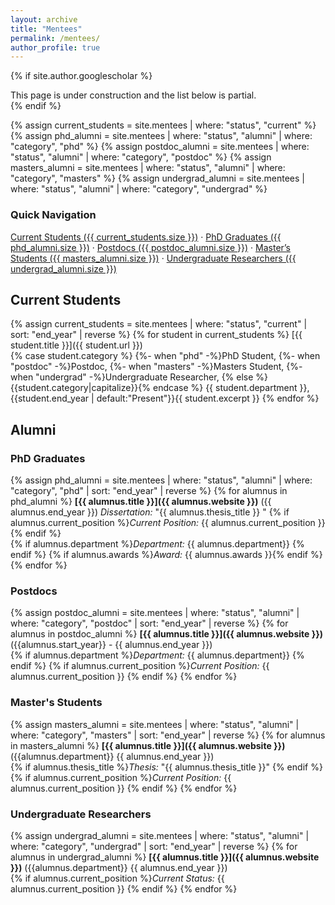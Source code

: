 ```yaml
---
layout: archive
title: "Mentees"
permalink: /mentees/
author_profile: true
---
```


{% if site.author.googlescholar %}
  <div class="wordwrap">This page is under construction and the list below is partial.</div>
{% endif %}

{% assign current_students = site.mentees | where: "status", "current" %}
{% assign phd_alumni = site.mentees | where: "status", "alumni" | where: "category", "phd" %}
{% assign postdoc_alumni = site.mentees | where: "status", "alumni" | where: "category", "postdoc" %}
{% assign masters_alumni = site.mentees | where: "status", "alumni" | where: "category", "masters" %}
{% assign undergrad_alumni = site.mentees | where: "status", "alumni" | where: "category", "undergrad" %}

### Quick Navigation
[Current Students ({{ current_students.size }})](#current-students) · 
[PhD Graduates ({{ phd_alumni.size }})](#phd-graduates) · 
[Postdocs ({{ postdoc_alumni.size }})](#postdocs) · 
[Master’s Students ({{ masters_alumni.size }})](#masters-students) · 
[Undergraduate Researchers ({{ undergrad_alumni.size }})](#undergraduate-researchers)

## Current Students

{% assign current_students = site.mentees | where: "status", "current" | sort: "end_year" | reverse %}
{% for student in current_students %}
[{{ student.title }}]({{ student.url }})  
{% case student.category %}
  {%- when "phd" -%}PhD Student,
  {%- when "postdoc" -%}Postdoc, 
  {%- when "masters" -%}Masters Student, 
  {%- when "undergrad" -%}Undergraduate Researcher, 
  {% else %}{{student.category|capitalize}}{% endcase %}
{{ student.department }}, {{student.end_year | default:"Present"}}{{ student.excerpt }}
{% endfor %}

## Alumni

### PhD Graduates
{% assign phd_alumni = site.mentees | where: "status", "alumni" | where: "category", "phd" | sort: "end_year" | reverse %}
{% for alumnus in phd_alumni %}
**[{{ alumnus.title }}]({{ alumnus.website }})** ({{ alumnus.end_year }})
*Dissertation:* "{{ alumnus.thesis_title }}  "
{% if alumnus.current_position %}*Current Position:* {{ alumnus.current_position }}  {% endif %}  
{% if alumnus.department %}*Department:* {{ alumnus.department}}  {% endif %}
{% if alumnus.awards %}*Award:* {{ alumnus.awards }}{% endif %}
{% endfor %}

### Postdocs
{% assign postdoc_alumni = site.mentees | where: "status", "alumni" | where: "category", "postdoc" | sort: "end_year" | reverse %}
{% for alumnus in postdoc_alumni %}
**[{{ alumnus.title }}]({{ alumnus.website }})**  ({{alumnus.start_year}} - {{ alumnus.end_year }})  
{% if alumnus.department %}*Department:* {{ alumnus.department}}  {% endif %}
{% if alumnus.current_position %}*Current Position:* {{ alumnus.current_position }}  {% endif %}
{% endfor %}

### Master's Students
{% assign masters_alumni = site.mentees | where: "status", "alumni" | where: "category", "masters" | sort: "end_year" | reverse %}
{% for alumnus in masters_alumni %}
**[{{ alumnus.title }}]({{ alumnus.website }})** ({{alumnus.department}} {{ alumnus.end_year }})  
{% if alumnus.thesis_title %}*Thesis:* "{{ alumnus.thesis_title }}"  {% endif %}
{% if alumnus.current_position %}*Current Position:* {{ alumnus.current_position }}  {% endif %}
{% endfor %}

### Undergraduate Researchers
{% assign undergrad_alumni = site.mentees | where: "status", "alumni" | where: "category", "undergrad" | sort: "end_year" | reverse %}
{% for alumnus in undergrad_alumni %}
**[{{ alumnus.title }}]({{ alumnus.website }})** ({{alumnus.department}} {{ alumnus.end_year }})  
{% if alumnus.current_position %}*Current Status:* {{ alumnus.current_position }}  {% endif %}
{% endfor %}
